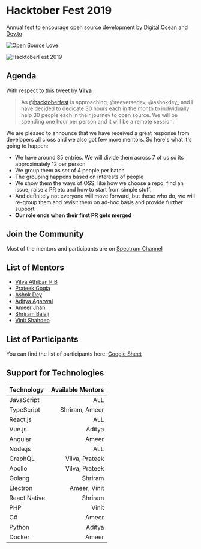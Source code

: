 # Hacktober Fest 2019 
Annual fest to encourage open source development by [Digital Ocean](https://hacktoberfest.digitalocean.com/) and [Dev.to](https://dev.to)

[![Open Source Love](https://badges.frapsoft.com/os/v2/open-source.svg?v=103)](https://github.com/vinitshahdeo/HacktoberFest)

![HacktoberFest 2019](https://camo.githubusercontent.com/73b77ee452271049513e503ff3e8e8c172eaadab/68747470733a2f2f6861636b746f626572666573742e6469676974616c6f6365616e2e636f6d2f6173736574732f484631395f736f6369616c2d373434643937366632323765346166663638363634343361626365646538633635316233303965633963376339663734313066353934346638653132393962392e706e67)

## Agenda

With respect to [this](https://twitter.com/vilvaathibanpb/status/1178483041615990786) tweet by **[Vilva](https://twitter.com/vilvaathibanpb)**

> As [@hacktoberfest](https://twitter.com/hacktoberfest) is approaching, @reeversedev, @ashokdey_ and I have decided to dedicate 30 hours each in the month to individually help 30 people each in their journey to open source. We will be spending one hour per person and it will be a remote session. 

We are pleased to announce that we have received a great response from developers all cross and we also got few more mentors. So here's what it's going to happen:

- We have around 85 entries. We will divide them across 7 of us so its approximately 12 per person
- We group them as set of 4 people per batch
- The grouping happens based on interests of people
- We show them the ways of OSS, like how we choose a repo, find an issue, raise a PR etc and how to start from simple stuff.
- And definitely not everyone will move forward, but those who do, we will re-group them and revisit them on ad-hoc basis and provide further support
- **Our role ends when their first PR gets merged**

## Join the Community

Most of the mentors and participants are on [Spectrum Channel](https://spectrum.chat/road-to-hacktober)

## List of Mentors

- [Vilva Athiban P B](https://twitter.com/vilvaathibanpb)
- [Prateek Gogia](https://twitter.com/reeversedev)
- [Ashok Dey](https://twitter.com/ashokdey_)
- [Aditya Agarwal](https://twitter.com/dev__adi)
- [Ameer Jhan](https://twitter.com/ameerthehacker)
- [Shriram Balaji](https://twitter.com/__shriram)
- [Vinit Shahdeo](https://twitter.com/Vinit_Shahdeo)

## List of Participants

You can find the list of participants here: [Google Sheet](https://docs.google.com/spreadsheets/d/1yHdWDZj3ew1CTaunp_jEMrvkEjuVVyueLPd1w1QCWx0/edit?pli=1#gid=0)

## Support for Technologies

| Technology       | Available Mentors        
|:------------- |----------------:|
| JavaScript | ALL |
| TypeScript | Shriram, Ameer |
| React.js | ALL |
| Vue.js | Aditya |
| Angular | Ameer |
| Node.js | ALL | 
| GraphQL | Vilva, Prateek |
| Apollo | Vilva, Prateek |
| Golang | Shriram |
| Electron | Ameer, Vinit |
| React Native | Shriram |
| PHP | Vinit |
| C# | Ameer |
| Python | Aditya |
| Docker | Ameer |
